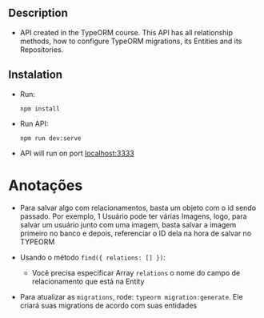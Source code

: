 ## Description

-   API created in the TypeORM course. This API has all relationship methods, how to configure TypeORM migrations, its Entities and its Repositories.

## Instalation

-   Run:

    ```shell script
    npm install
    ```

-   Run API:

    ```shell script
    npm run dev:serve
    ```

-   API will run on port [localhost:3333](http://localhost:3333)

# Anotações

-   Para salvar algo com relacionamentos, basta um objeto com o id sendo passado. Por exemplo, 1 Usuário pode ter várias Imagens, logo, para salvar um usuário junto com uma imagem, basta salvar a imagem primeiro no banco e depois, referenciar o ID dela na hora de salvar no TYPEORM

-   Usando o método `find({ relations: [] })`:

    -   Você precisa especificar Array `relations` o nome do campo de relacionamento que está na Entity

-   Para atualizar as `migrations`, rode: `typeorm migration:generate`. Ele criará suas migrations de acordo com suas entidades
